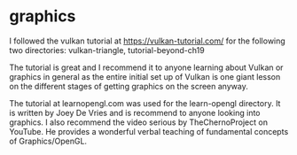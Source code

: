 # graphics
I followed the vulkan tutorial at https://vulkan-tutorial.com/ for the
following two directories: vulkan-triangle, tutorial-beyond-ch19

The tutorial is great and I recommend it to anyone learning about Vulkan or
graphics in general as the entire initial set up of Vulkan is one giant lesson
on the different stages of getting graphics on the screen anyway.

The tutorial at learnopengl.com was used for the learn-opengl directory. It is
written by Joey De Vries and is recommend to anyone looking into graphics.
I also recommend the video serious by TheChernoProject on YouTube. He provides
a wonderful verbal teaching of fundamental concepts of Graphics/OpenGL.
